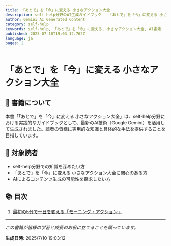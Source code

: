 ```yaml
---
title: 「あとで」を「今」に変える 小さなアクション大全
description: self-help分野のAI生成ガイドブック - 「あとで」を「今」に変える 小さなアクション大全
author: Gemini AI Generated Content
category: self-help
keywords: self-help, 「あとで」を「今」に変える, 小さなアクション大全, AI書籍
published: 2025-07-10T19:03:12.762Z
language: ja
pages: 2
---
```


# 「あとで」を「今」に変える 小さなアクション大全

## 📖 書籍について

本書「「あとで」を「今」に変える 小さなアクション大全」は、self-help分野における実践的なガイドブックとして、最新のAI技術（Google Gemini）を活用して生成されました。読者の皆様に実用的な知識と具体的な手法を提供することを目指しています。

## 🎯 対象読者

- self-help分野での知識を深めたい方
- 「あとで」を「今」に変える 小さなアクション大全に関心のある方
- AIによるコンテンツ生成の可能性を探求したい方

## 📚 目次

1. [最初の5分で一日を変える「モーニング・アクション」](./chapter-1.md)

---

*この書籍が皆様の学習と成長のお役に立てることを願っています。*

**生成日時**: 2025/7/10 19:03:12
